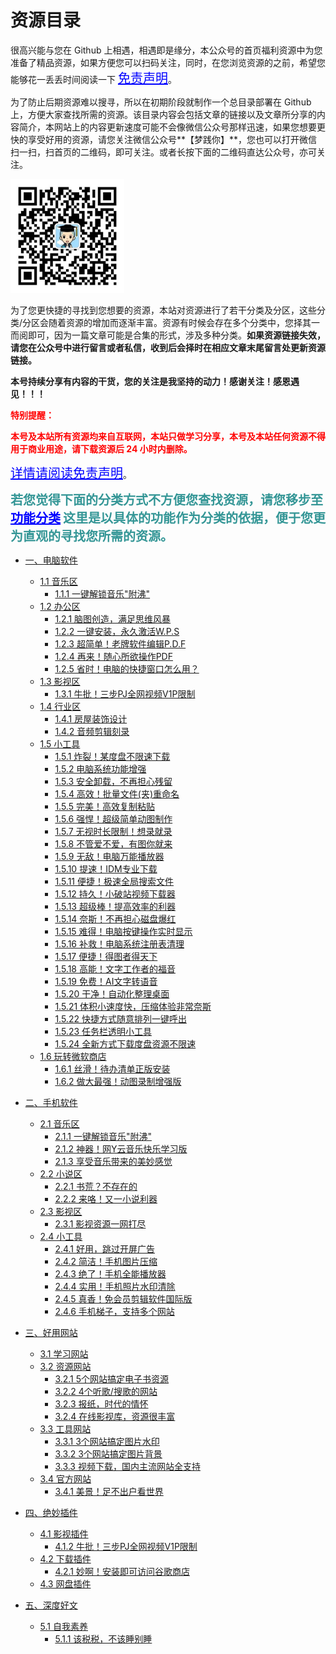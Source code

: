 # 资源目录

很高兴能与您在 Github 上相遇，相遇即是缘分，本公众号的首页福利资源中为您准备了精品资源，如果方便您可以扫码关注，同时，在您浏览资源的之前，希望您能够花一丢丢时间阅读一下 <a href="https://warrent-b.github.io/mjn/#/introduce" target="_blank" style="color:blue;font-size:20px" >免责声明</a>。

为了防止后期资源难以搜寻，所以在初期阶段就制作一个总目录部署在 Github 上，方便大家查找所需的资源。该目录内容会包括文章的链接以及文章所分享的内容简介，本网站上的内容更新速度可能不会像微信公众号那样迅速，如果您想要更快的享受好用的资源，请您关注微信公众号**【梦践你】**，您也可以打开微信扫一扫，扫首页的二维码，即可关注。或者长按下面的二维码直达公众号，亦可关注。

<img src="_assets/clip_image002.jpg" alt="logo" style="zoom:33%;" />

为了您更快捷的寻找到您想要的资源，本站对资源进行了若干分类及分区，这些分类/分区会随着资源的增加而逐渐丰富。资源有时候会存在多个分类中，您择其一而阅即可，因为一篇文章可能是合集的形式，涉及多种分类。**如果资源链接失效，请您在公众号中进行留言或者私信，收到后会择时在相应文章末尾留言处更新资源链接。**

**本号持续分享有内容的干货，您的关注是我坚持的动力！感谢关注！感恩遇见！！！**

<font style="color:red;font-weight:bold">特别提醒：</font>

<font style="color:red;font-weight:bold">本号及本站所有资源均来自互联网，本站只做学习分享，本号及本站任何资源不得用于商业用途，请下载资源后 24 小时内删除。</font>

<a href="https://warrent-b.github.io/mjn/#/introduce" target="_blank" style="color:blue;font-size:20px" >详情请阅读免责声明</a>。

<font style="color:RGB(52,150,150);font-size:20px;font-weight:bold">若您觉得下面的分类方式不方便您查找资源，请您移步至</font>  <a href="https://warrent-b.github.io/mjn/#/docs/功能分类/功能分类.md" target="_blank" style="color:blue;font-size:20px;font-weight:bold" >功能分类</a>  <font style="color:RGB(52,150,150);font-size:20px;font-weight:bold">这里是以具体的功能作为分类的依据，便于您更为直观的寻找您所需的资源。</font>

- [一、电脑软件](docs/电脑软件/电脑软件.md)
  - [1.1 音乐区](docs/电脑软件/1.1音乐区/音乐区.md)
    - [1.1.1 一键解锁音乐"附沸"](docs/电脑软件/1.1音乐区/一键解锁音乐附沸.md)
  - [1.2 办公区](docs/电脑软件/1.2办公区/办公区.md)
    - [1.2.1 脑图创造，满足思维风暴](docs/电脑软件/1.2办公区/脑图创造满足思维风暴.md)
    - [1.2.2 一键安装，永久激活W.P.S](docs/电脑软件/1.2办公区/一键安装永久激活W.P.S.md)
    - [1.2.3 超简单！老牌软件编辑P.D.F](docs/电脑软件/1.2办公区/超简单老牌软件编辑P.D.F.md)
    - [1.2.4 再来！随心所欲操作PDF](docs/电脑软件/1.2办公区/再来随心所欲操作PDF.md)
    - [1.2.5 省时！电脑的快捷窗口怎么用？](docs/电脑软件/1.2办公区/电脑快捷窗口使用.md)
  - [1.3 影视区](docs/电脑软件/1.3影视区/影视区.md)
    - [1.3.1 牛批！三步PJ全网视频V1P限制](docs/电脑软件/1.3影视区/牛批一键解锁全网视频V1P限制.md)
  - [1.4 行业区](docs/电脑软件/1.4行业区/行业区.md)
    - [1.4.1 房屋装饰设计](docs/电脑软件/1.4行业区/Ashampoo.md)
    - [1.4.2 音频剪辑刻录](docs/电脑软件/1.4行业区/Ashampoo.md)
  - [1.5 小工具](docs/电脑软件/1.5小工具/小工具.md)
    - [1.5.1 炸裂！某度盘不限速下载](docs/电脑软件/1.5小工具/炸裂某度盘不限速下载.md)
    - [1.5.2 电脑系统功能增强](docs/电脑软件/1.5小工具/Ashampoo.md)
    - [1.5.3 安全卸载，不再担心残留](docs/电脑软件/1.5小工具/安全卸载不再担心残留.md)
    - [1.5.4 高效！批量文件(夹)重命名](docs/电脑软件/1.5小工具/批量文件重命名.md)
    - [1.5.5 完美！高效复制粘贴](docs/电脑软件/1.5小工具/完美高效复制粘贴.md)
    - [1.5.6 强悍！超级简单动图制作](docs/电脑软件/1.5小工具/强悍超级简单动图制作.md)
    - [1.5.7 无视时长限制！想录就录](docs/电脑软件/1.5小工具/无视时长限制想录就录.md)
    - [1.5.8 不管爱不爱，有图你就来](docs/电脑软件/1.5小工具/不管爱不爱有图你就来.md)
    - [1.5.9 无敌！电脑万能播放器](docs/电脑软件/1.5小工具/无敌电脑万能播放器.md)
    - [1.5.10 提速！IDM专业下载](docs/电脑软件/1.5小工具/提速IDM专业下载.md)
    - [1.5.11 便捷！极速全局搜索文件](docs/电脑软件/1.5小工具/便捷极速全局搜索文件.md)
    - [1.5.12 持久！小破站视频下载器](docs/电脑软件/1.5小工具/持久小破站视频下载器.md)
    - [1.5.13 超级棒！提高效率的利器](docs/电脑软件/1.5小工具/提高效率的利器.md)
    - [1.5.14 奈斯！不再担心磁盘爆红](docs/电脑软件/1.5小工具/不再担心磁盘爆红.md)
    - [1.5.15 难得！电脑按键操作实时显示](docs/电脑软件/1.5小工具/电脑按键操作实时显示.md)
    - [1.5.16 补救！电脑系统注册表清理](docs/电脑软件/1.5小工具/电脑系统注册表清理.md)
    - [1.5.17 便捷！得图者得天下](docs/电脑软件/1.5小工具/得图者得天下.md)
    - [1.5.18 高能！文字工作者的福音](docs/电脑软件/1.5小工具/文字工作者的福音.md)
    - [1.5.19 免费！AI文字转语音](docs/电脑软件/1.5小工具/AI文字转语音.md)
    - [1.5.20 干净！自动化整理桌面](docs/电脑软件/1.5小工具/自动化整理桌面.md)
    - [1.5.21 体积小速度快，压缩体验非常奈斯](docs/电脑软件/1.5小工具/电脑压缩软件.md)
    - [1.5.22 快捷方式随意排列一键呼出](docs/电脑软件/1.5小工具/快捷方式随意排列一键呼出.md)
    - [1.5.23 任务栏透明小工具](docs/电脑软件/1.5小工具/任务栏透明小工具.md)
    - [1.5.24 全新方式下载度盘资源不限速](docs/电脑软件/1.5小工具/全新方式下载度盘资源不限速.md)
  - [1.6 玩转微软商店](docs/电脑软件/1.6玩转微软商店/玩转微软商店.md)
    - [1.6.1 丝滑！待办清单正版安装](docs/电脑软件/1.6玩转微软商店/丝滑待办清单正版安装.md)
    - [1.6.2 做大最强！动图录制增强版](docs/电脑软件/1.6玩转微软商店/动图录制增强版.md)
- [二、手机软件](docs/手机软件/手机软件.md)
  - [2.1 音乐区](docs/手机软件/2.1音乐区/音乐区.md)
    - [2.1.1 一键解锁音乐"附沸"](docs/手机软件/2.1音乐区/一键解锁音乐附沸.md)
    - [2.1.2 神器！网Y云音乐快乐学习版](docs/手机软件/2.1音乐区/网Y云音乐快乐学习版.md)
    - [2.1.3 享受音乐带来的美妙感觉](docs/手机软件/2.1音乐区/享受音乐带来的美妙感觉.md)
  - [2.2 小说区](docs/手机软件/2.2小说区/小说区.md)
    - [2.2.1 书荒？不存在的](docs/手机软件/2.2小说区/书荒不存在的.md)
    - [2.2.2 来咯！又一小说利器](docs/手机软件/2.2小说区/又一小说利器.md)
  - [2.3 影视区](docs/手机软件/2.3影视区/影视区.md)
    - [2.3.1 影视资源一网打尽](docs/手机软件/2.3影视区/影视资源一网打尽.md)
  - [2.4 小工具](docs/手机软件/2.4小工具/小工具.md)
    - [2.4.1 好用，跳过开屏广告](docs/手机软件/2.4小工具/好用跳过开屏广告.md)
    - [2.4.2 简洁！手机图片压缩](docs/手机软件/2.4小工具/简洁手机图片压缩.md)
    - [2.4.3 绝了！手机全能播放器](docs/手机软件/2.4小工具/绝了手机全能播放器.md)
    - [2.4.4 实用！手机照片水印清除](docs/手机软件/2.4小工具/实用手机照片水印清除.md)
    - [2.4.5 真香！免会员剪辑软件国际版](docs/手机软件/2.4小工具/真香免会员剪辑软件国际版.md)
    - [2.4.6 手机梯子，支持多个网站](docs/手机软件/2.4小工具/手机梯子.md)
- [三、好用网站](docs/好用网站/好用网站.md)
  - [3.1 学习网站](docs/好用网站/3.1学习网站/学习网站.md)
  - [3.2 资源网站](docs/好用网站/3.2资源网站/资源网站.md)
    - [3.2.1 5个网站搞定电子书资源](docs/好用网站/3.2资源网站/5个网站搞定电子书资源.md)
    - [3.2.2 4个听歌/搜歌的网站](docs/好用网站/3.2资源网站/4个听歌搜歌的网站.md)
    - [3.2.3 报纸，时代的情怀](docs/好用网站/3.2资源网站/报纸时代的情怀.md)
    - [3.2.4 在线影视库，资源很丰富](docs/好用网站/3.2资源网站/在线影视库资源.md)
  - [3.3 工具网站](docs/好用网站/3.3工具网站/工具网站.md)
    - [3.3.1 3个网站搞定图片水印](docs/好用网站/3.3工具网站/3个网站搞定图片水印.md)
    - [3.3.2 3个网站搞定图片背景](docs/好用网站/3.3工具网站/3个网站搞定图片背景.md)
    - [3.3.3 视频下载，国内主流网站全支持](docs/好用网站/3.3工具网站/视频下载国内主流网站全支持.md)
  - [3.4 官方网站](docs/好用网站/3.4官方网站/官方网站.md)
    - [3.4.1 美景！足不出户看世界](docs/好用网站/3.4官方网站/足不出户看世界.md)
- [四、绝妙插件](docs/绝妙插件/绝妙插件.md)
  - [4.1 影视插件](docs/绝妙插件/4.1影视插件/影视插件.md)
    - [4.1.2 牛批！三步PJ全网视频V1P限制](docs/绝妙插件/4.1影视插件/牛批一键解锁全网视频V1P限制.md)
  - [4.2 下载插件](docs/绝妙插件/4.2下载插件/下载插件.md)
    - [4.2.1 妙啊！安装即可访问谷歌商店](docs/绝妙插件/4.2下载插件/妙啊安装即可访问谷歌商店.md)
  - [4.3 网盘插件](docs/绝妙插件/4.3网盘插件/网盘插件.md)

- [五、深度好文](docs/深度好文/深度好文.md)
  - [5.1 自我素养](docs/深度好文/5.1自我素养/自我素养.md)
    - [5.1.1 该税税，不该睡别睡](docs/深度好文/5.1自我素养/该税税不该睡别睡.md)